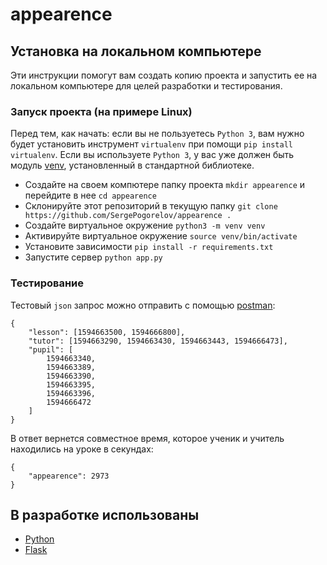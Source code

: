 # appearence

## Установка на локальном компьютере
Эти инструкции помогут вам создать копию проекта и запустить ее на локальном компьютере для целей разработки и тестирования.

### Запуск проекта (на примере Linux)

Перед тем, как начать: если вы не пользуетесь `Python 3`, вам нужно будет установить инструмент `virtualenv` при помощи `pip install virtualenv`. 
Если вы используете `Python 3`, у вас уже должен быть модуль [venv](https://docs.python.org/3/library/venv.html), установленный в стандартной библиотеке.

- Создайте на своем компютере папку проекта `mkdir appearence` и перейдите в нее `cd appearence`
- Склонируйте этот репозиторий в текущую папку `git clone https://github.com/SergePogorelov/appearence .`
- Создайте виртуальное окружение `python3 -m venv venv`
- Активируйте виртуальное окружение `source venv/bin/activate`
- Установите зависимости `pip install -r requirements.txt`
- Запустите сервер `python app.py`

### Тестирование
Тестовый `json` запрос можно отправить с помощью [postman](https://www.postman.com/):
```
{
    "lesson": [1594663500, 1594666800],
    "tutor": [1594663290, 1594663430, 1594663443, 1594666473],
    "pupil": [
        1594663340,
        1594663389,
        1594663390,
        1594663395,
        1594663396,
        1594666472
    ]
}
```

В ответ вернется совместное время, которое ученик и учитель находились на уроке в секундах:
```
{
    "appearence": 2973
}
```

## В разработке использованы

- [Python](https://www.python.org/)
- [Flask](https://flask.palletsprojects.com/en/1.1.x/)
